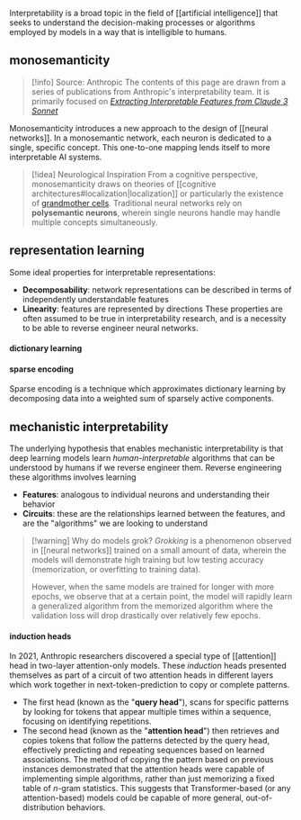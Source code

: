 Interpretability is a broad topic in the field of [[artificial intelligence]] that seeks to understand the decision-making processes or algorithms employed by models in a way that is intelligible to humans.

## monosemanticity

>[!info] Source: Anthropic
>The contents of this page are drawn from a series of publications from Anthropic's interpretability team. It is primarily focused on [*Extracting Interpretable Features from Claude 3 Sonnet*](https://transformer-circuits.pub/2024/scaling-monosemanticity/)

Monosemanticity introduces a new approach to the design of [[neural networks]]. In a monosemantic network, each neuron is dedicated to a single, specific concept. This one-to-one mapping lends itself to more interpretable AI systems.

>[!idea] Neurological Inspiration
>From a cognitive perspective, monosemanticity draws on theories of [[cognitive architectures#localization|localization]] or particularly the existence of [grandmother cells](https://en.wikipedia.org/wiki/Grandmother_cell). Traditional neural networks rely on **polysemantic neurons**, wherein single neurons handle may handle multiple concepts simultaneously.

## representation learning

Some ideal properties for interpretable representations:
- **Decomposability**: network representations can be described in terms of independently understandable features
- **Linearity**: features are represented by directions
These properties are often assumed to be true in interpretability research, and is a necessity to be able to reverse engineer neural networks.
#### dictionary learning


#### sparse encoding
Sparse encoding is a technique which approximates dictionary learning by decomposing data into a weighted sum of sparsely active components. 

## mechanistic interpretability
The underlying hypothesis that enables mechanistic interpretability is that deep learning models learn *human-interpretable* algorithms that can be understood by humans if we reverse engineer them. Reverse engineering these algorithms involves learning
- **Features**: analogous to individual neurons and understanding their behavior
- **Circuits**: these are the relationships learned between the features, and are the "algorithms" we are looking to understand

>[!warning] Why do models grok?
>*Grokking* is a phenomenon observed in [[neural networks]] trained on a small amount of data, wherein the models will demonstrate high training but low testing accuracy (memorization, or overfitting to training data). 
>
>However, when the same models are trained for longer with more epochs, we observe that at a certain point, the model will rapidly learn a generalized algorithm from the memorized algorithm where the validation loss will drop drastically over relatively few epochs. 

#### induction heads
In 2021, Anthropic researchers discovered a special type of [[attention]] head in two-layer attention-only models. These *induction* heads presented themselves as part of a circuit of two attention heads in different layers which work together in next-token-prediction to copy or complete patterns.
- The first head (known as the "**query head**"), scans for specific patterns by looking for tokens that appear multiple times within a sequence, focusing on identifying repetitions.
- The second head (known as the "**attention head**") then retrieves and copies tokens that follow the patterns detected by the query head, effectively predicting and repeating sequences based on learned associations.
The method of copying the pattern based on previous instances demonstrated that the attention heads were capable of implementing simple algorithms, rather than just memorizing a fixed table of $n$-gram statistics. This suggests that Transformer-based (or any attention-based) models could be capable of more general, out-of-distribution behaviors.